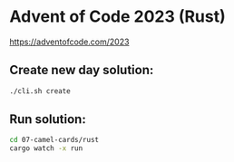 # Advent of Code 2023 (Rust)

https://adventofcode.com/2023

## Create new day solution:

```sh
./cli.sh create
```

## Run solution:

```sh
cd 07-camel-cards/rust
cargo watch -x run
```
